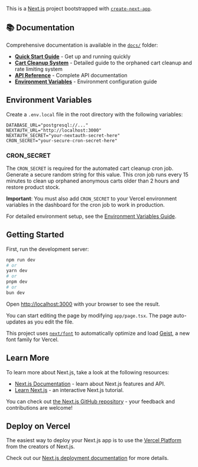This is a [Next.js](https://nextjs.org) project bootstrapped with [`create-next-app`](https://nextjs.org/docs/app/api-reference/cli/create-next-app).

## 📚 Documentation

Comprehensive documentation is available in the [`docs/`](./docs/) folder:

- **[Quick Start Guide](./docs/quick-start.md)** - Get up and running quickly
- **[Cart Cleanup System](./docs/cart-cleanup-system.md)** - Detailed guide to the orphaned cart cleanup and rate limiting system
- **[API Reference](./docs/api-reference.md)** - Complete API documentation
- **[Environment Variables](./docs/environment-variables.md)** - Environment configuration guide

## Environment Variables

Create a `.env.local` file in the root directory with the following variables:

```env
DATABASE_URL="postgresql://..."
NEXTAUTH_URL="http://localhost:3000"
NEXTAUTH_SECRET="your-nextauth-secret-here"
CRON_SECRET="your-secure-cron-secret-here"
```

### CRON_SECRET
The `CRON_SECRET` is required for the automated cart cleanup cron job. Generate a secure random string for this value. This cron job runs every 15 minutes to clean up orphaned anonymous carts older than 2 hours and restore product stock.

**Important**: You must also add `CRON_SECRET` to your Vercel environment variables in the dashboard for the cron job to work in production.

For detailed environment setup, see the [Environment Variables Guide](./docs/environment-variables.md).

## Getting Started

First, run the development server:

```bash
npm run dev
# or
yarn dev
# or
pnpm dev
# or
bun dev
```

Open [http://localhost:3000](http://localhost:3000) with your browser to see the result.

You can start editing the page by modifying `app/page.tsx`. The page auto-updates as you edit the file.

This project uses [`next/font`](https://nextjs.org/docs/app/building-your-application/optimizing/fonts) to automatically optimize and load [Geist](https://vercel.com/font), a new font family for Vercel.

## Learn More

To learn more about Next.js, take a look at the following resources:

- [Next.js Documentation](https://nextjs.org/docs) - learn about Next.js features and API.
- [Learn Next.js](https://nextjs.org/learn) - an interactive Next.js tutorial.

You can check out [the Next.js GitHub repository](https://github.com/vercel/next.js) - your feedback and contributions are welcome!

## Deploy on Vercel

The easiest way to deploy your Next.js app is to use the [Vercel Platform](https://vercel.com/new?utm_medium=default-template&filter=next.js&utm_source=create-next-app&utm_campaign=create-next-app-readme) from the creators of Next.js.

Check out our [Next.js deployment documentation](https://nextjs.org/docs/app/building-your-application/deploying) for more details.
